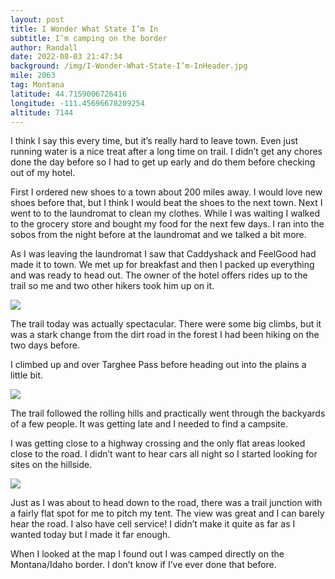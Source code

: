 ```yaml
---
layout: post
title: I Wonder What State I’m In
subtitle: I’m camping on the border
author: Randall
date: 2022-08-03 21:47:34
background: /img/I-Wonder-What-State-I’m-InHeader.jpg
mile: 2063
tag: Montana
latitude: 44.7159006726416
longitude: -111.45696678209254
altitude: 7144
---
```

I think I say this every time, but it’s really hard to leave town. Even just running water is a nice treat after a long time on trail. I didn’t get any chores done the day before so I had to get up early and do them before checking out of my hotel.

First I ordered new shoes to a town about 200 miles away. I would love new shoes before that, but I think I would beat the shoes to the next town. Next I went to to the laundromat to clean my clothes. While I was waiting I walked to the grocery store and bought my food for the next few days. I ran into the sobos from the night before at the laundromat and we talked a bit more.

As I was leaving the laundromat I saw that Caddyshack and FeelGood had made it to town. We met up for breakfast and then I packed up everything and was ready to head out. The owner of the hotel offers rides up to the trail so me and two other hikers took him up on it.

<img src="/img/I Wonder What State I’m In0.jpg" class="img-fluid">

The trail today was actually spectacular. There were some big climbs, but it was a stark change from the dirt road in the forest I had been hiking on the two days before.

I climbed up and over Targhee Pass before heading out into the plains a little bit.

<img src="/img/I Wonder What State I’m In1.jpg" class="img-fluid">

The trail followed the rolling hills and practically went through the backyards of a few people. It was getting late and I needed to find a campsite.

I was getting close to a highway crossing and the only flat areas looked close to the road. I didn’t want to hear cars all night so I started looking for sites on the hillside.

<img src="/img/I Wonder What State I’m In2.jpg" class="img-fluid">

Just as I was about to head down to the road, there was a trail junction with a fairly flat spot for me to pitch my tent. The view was great and I can barely hear the road. I also have cell service! I didn’t make it quite as far as I wanted today but I made it far enough. 

When I looked at the map I found out I was camped directly on the Montana/Idaho border. I don’t know if I’ve ever done that before.
